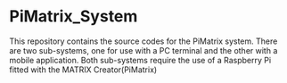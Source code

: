# PiMatrix_System

This repository contains the source codes for the PiMatrix system. There are two sub-systems, one for use with a PC terminal and the other with a mobile application. Both sub-systems require the use of a Raspberry Pi fitted with the MATRIX Creator(PiMatrix)
